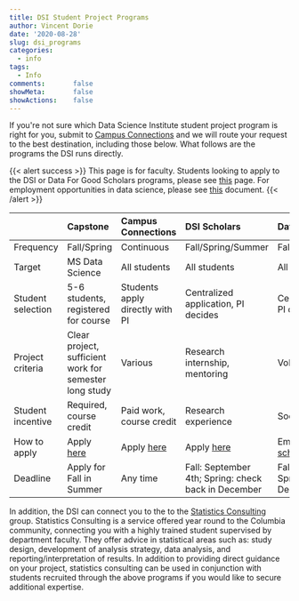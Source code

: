 ```yaml
---
title: DSI Student Project Programs
author: Vincent Dorie
date: '2020-08-28'
slug: dsi_programs
categories:
  - info
tags:
  - Info
comments:       false
showMeta:       false
showActions:    false
---
```


If you're not sure which Data Science Institute student project program is right for you, submit to [Campus Connections](https://www.datascience.columbia.edu/connections) and we will route your request to the best destination, including those below. What follows are the programs the DSI runs directly.

{{< alert success >}}
This page is for faculty. Students looking to apply to the DSI or Data For Good Scholars programs, please see [this](/2020/09/call-for-student-applications-dsi-scholars-fall-2020/) page. For employment opportunities in data science, please see [this](https://docs.google.com/document/d/1BDFmDLDnWHu1gNzFe7ncQoAdSENctesEUiCNqELUgGA) document.
{{< /alert >}}

|                   | Capstone           | Campus Connections  | DSI Scholars | Data For Good |
| :---------------- |:------------------ | :------------------ | :----------- | :------------ |
| Frequency         | Fall/Spring        | Continuous          | Fall/Spring/Summer | Fall/Spring/Summer |
| Target            | MS Data Science    | All students        | All students | All students |
| Student selection | 5-6 students, registered for course | Students apply directly with PI | Centralized application, PI decides | Centralized application, PI decides |
| Project criteria  | Clear project, sufficient work for semester long study | Various | Research internship, mentoring | Volunteer, social good |
| Student incentive | Required, course credit | Paid work, course credit | Research experience | Social good |
| How to apply      | Apply [here](https://docs.google.com/forms/d/e/1FAIpQLScIC05KP4uoZAXoJ12gjVK2a2-ArhUAQUat4DQKTi4eZFLrUw/viewform) | Apply [here](https://www.datascience.columbia.edu/connections) | Apply [here](https://docs.google.com/forms/d/e/1FAIpQLSfqjr-kQUTyYnVOZRMqK_i8E4oAvJLFnYsHLBHkNXfvKPYuAw/viewform?usp=sf_link) | Email [dsi-scholars@columbia.edu](dsi-scholars@columbia.edu) |
| Deadline | Apply for Fall in Summer | Any time | Fall: September 4th; Spring: check back in December | Fall: September 4th; Spring: check back in December | 

In addition, the DSI can connect you to the to the [Statistics Consulting](http://stat.columbia.edu/consulting-information/) group. Statistics Consulting is a service offered year round to the Columbia community, connecting you with a highly trained student supervised by department faculty. They offer advice in statistical areas such as: study design, development of analysis strategy, data analysis, and reporting/interpretation of results. In addition to providing direct guidance on your project, statistics consulting can be used in conjunction with students recruited through the above programs if you would like to secure additional expertise.

